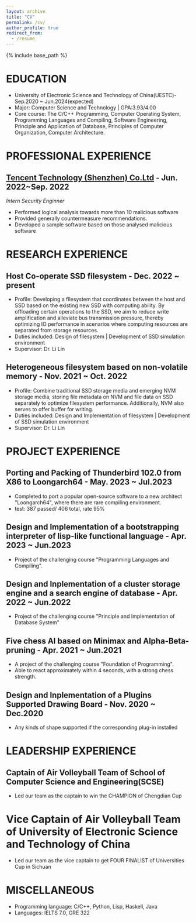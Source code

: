 ```yaml
---
layout: archive
title: "CV"
permalink: /cv/
author_profile: true
redirect_from:
  - /resume
---
```


{% include base_path %}

EDUCATION
======

* University of Electronic Science and Technology of China(UESTC)-Sep.2020 ~ Jun.2024(expected)
* Major: Computer Science and Technology | GPA:3.93/4.00
* Core course: The C/C++ Programming, Computer Operating System, Programming Languages and Compiling, Software Engineering, Principle and Application of Database, Principles of Computer Organization,  Computer Architecture.

PROFESSIONAL EXPERIENCE
======

[Tencent Technology (Shenzhen) Co.Ltd](https://www.tencent.com/en-us) - Jun. 2022~Sep. 2022
-------

*Intern Security Enginner*
  * Performed logical analysis towards more than 10 malicious software
  * Provided generally countermeasure recommendations.
  * Developed a sample software based on those analysed malicious software

RESEARCH EXPERIENCE
======

Host Co-operate SSD filesystem - Dec. 2022 ~ present
-------

* Profile: Developing a filesystem that coordinates between the host and SSD based on the existing new SSD with computing ability. By offloading certain operations to the SSD, we aim to reduce write amplification and alleviate bus transmission pressure, thereby optimizing IO performance in scenarios where computing resources are separated from storage resources.
* Duties included: Design of filesystem | Development of SSD simulation environment
* Supervisor: Dr. Li Lin

Heterogeneous filesystem based on non-volatile memory - Nov. 2021 ~ Oct. 2022
-------

* Profile: Combine traditional SSD storage media and
emerging NVM storage media, storing file metadata on NVM and file data on SSD separately to optimize filesystem
performance. Additionally, NVM also serves to offer buffer for writing.
* Duties included: Design and Implementation of filesystem | Development of SSD simulation environment
* Supervisor: Dr. Li Lin

PROJECT EXPERIENCE
======

Porting and Packing of Thunderbird 102.0 from X86 to Loongarch64 - May. 2023 ~ Jul.2023
------
* Completed to port a popular open-source software to a new architect "Loongarch64", where there are rare compiling
environment.
* test: 387 passed/ 406 total, rate 95%

Design and Implementation of a bootstrapping interpreter of lisp-like functional language  - Apr. 2023 ~ Jun.2023
-----
* Project of the challenging course "Programming Languages and Compiling".

Design and Inplementation of a cluster storage engine and a search engine of database  - Apr. 2022 ~ Jun.2022
-----
* Project of the challenging course "Principle and Implementation of Database System"

Five chess AI based on Minimax and Alpha-Beta-pruning - Apr. 2021 ~ Jun.2021
-----
* A project of the challenging course "Foundation of Programming".
* Able to react approximately within 4 seconds, with a strong chess strength.

Design and Inplementation of a Plugins Supported Drawing Board - Nov. 2020 ~ Dec.2020
-----
* Any kinds of shape supported if the corresponding plug-in installed

LEADERSHIP EXPERIENCE
=====

Captain of Air Volleyball Team of School of Computer Science and Engineering(SCSE)
-----
* Led our team as the captain to win the CHAMPION of Chengdian Cup

Vice Captain of Air Volleyball Team of University of Electronic Science and Technology of China
=====
* Led our team as the vice captain to get FOUR FINALIST of Universities Cup in Sichuan

MISCELLANEOUS
======

* Programming language: C/C++, Python, Lisp, Haskell, Java
* Languages: IELTS 7.0, GRE 322
